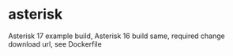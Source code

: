 # asterisk

Asterisk 17 example build,
Asterisk 16 build same, required change download url, see Dockerfile

